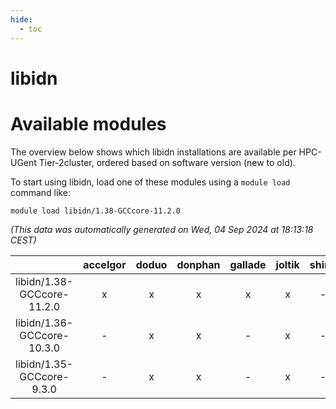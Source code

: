 ```yaml
---
hide:
  - toc
---
```


libidn
======

# Available modules


The overview below shows which libidn installations are available per HPC-UGent Tier-2cluster, ordered based on software version (new to old).

To start using libidn, load one of these modules using a `module load` command like:

```shell
module load libidn/1.38-GCCcore-11.2.0
```

*(This data was automatically generated on Wed, 04 Sep 2024 at 18:13:18 CEST)*  

| |accelgor|doduo|donphan|gallade|joltik|shinx|skitty|
| :---: | :---: | :---: | :---: | :---: | :---: | :---: | :---: |
|libidn/1.38-GCCcore-11.2.0|x|x|x|x|x|-|x|
|libidn/1.36-GCCcore-10.3.0|-|x|x|-|x|-|x|
|libidn/1.35-GCCcore-9.3.0|-|x|x|-|x|-|x|
